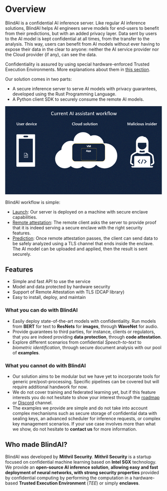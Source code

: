 # Overview

BlindAI is a confidential AI inference server. Like regular AI inference solutions, BlindAI helps AI engineers serve models for end-users to benefit from their predictions, but with an added privacy layer. Data sent by users to the AI model is kept confidential at all times, from the transfer to the analysis. This way, users can benefit from AI models without ever having to expose their data in the clear to anyone: neither the AI service provider nor the Cloud provider (if any), can see the data.

Confidentiality is assured by using special hardware-enforced Trusted Execution Environments. More explanations about them in [this section](../main-concepts/privacy.md).

Our solution comes in two parts:

- A secure inference server to serve AI models with privacy guarantees, developed using the Rust Programming Language.
- A Python client SDK to securely consume the remote AI models.

![](../../assets/With_and_without_blindai.gif)

BlindAI workflow is simple:

- [Launch](../deploy-on-premise.md): Our server is deployed on a machine with secure enclave capabilities.
- [Remote attestation](../main-concepts/privacy.md): The remote client asks the server to provide proof that it is indeed serving a secure enclave with the right security features.
- [Prediction](../../index.md): Once remote attestation passes, the client can send data to be safely analyzed using a TLS channel that ends inside the enclave. The AI model can be uploaded and applied, then the result is sent securely.

## Features

* Simple and fast API to use the service
* Model and data protected by hardware security
* Support of Remote Attestation with TLS (DCAP library)
* Easy to install, deploy, and maintain

### What you can do with BlindAI

* Easily deploy state-of-the-art models with confidentiality. Run models from **BERT** for text to **ResNets** for **images**, through **WaveNet** for audio.
* Provide guarantees to third parties, for instance, clients or regulators, that you are indeed providing **data protection**, through **code attestation**.
* Explore different scenarios from confidential _Speech-to-text_ to _biometric identification_, through secure document analysis with our pool of **examples**.

### What you cannot do with BlindAI

* Our solution aims to be modular but we have yet to incorporate tools for generic pre/post-processing. Specific pipelines can be covered but will require additional handwork for now.
* We do not cover training and federated learning yet, but if this feature interests you do not hesitate to show your interest through the [roadmap](https://github.com/mithril-security/blindai/projects/1) or [Discord](https://discord.gg/rWHcHeCBWk) channel.
* The examples we provide are simple and do not take into account complex mechanisms such as secure storage of confidential data with sealing keys, an advanced scheduler for inference requests, or complex key management scenarios. If your use case involves more than what we show, do not hesitate to **contact us** for more information.

## Who made BlindAI?&#x20;

BlindAI was developed by **Mithril Security**. **Mithril Security** is a startup focused on confidential machine learning based on **Intel SGX** technology. We provide an **open-source AI inference solution**, **allowing easy and fast deployment of neural networks, with strong security properties** provided by confidential computing by performing the computation in a hardware-based **Trusted Execution Environment** (_TEE_) or simply **enclaves**.